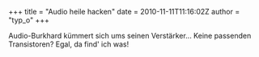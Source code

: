 +++
title = "Audio heile hacken"
date = 2010-11-11T11:16:02Z
author = "typ_o"
+++
  
  
Audio-Burkhard kümmert sich ums seinen Verstärker... Keine passenden
Transistoren? Egal, da find' ich was\!
